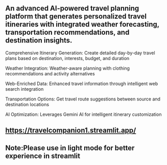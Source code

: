 ## An advanced AI-powered travel planning platform that generates personalized travel itineraries with integrated weather forecasting, transportation recommendations, and destination insights.
Comprehensive Itinerary Generation: Create detailed day-by-day travel plans based on destination, interests, budget, and duration

Weather Integration: Weather-aware planning with clothing recommendations and activity alternatives

Web-Enriched Data: Enhanced travel information through intelligent web search integration

Transportation Options: Get travel route suggestions between source and destination locations

AI Optimization: Leverages Gemini AI for intelligent itinerary customization


## https://travelcompanion1.streamlit.app/
## Note:Please use in light mode for better experience in streamlit
